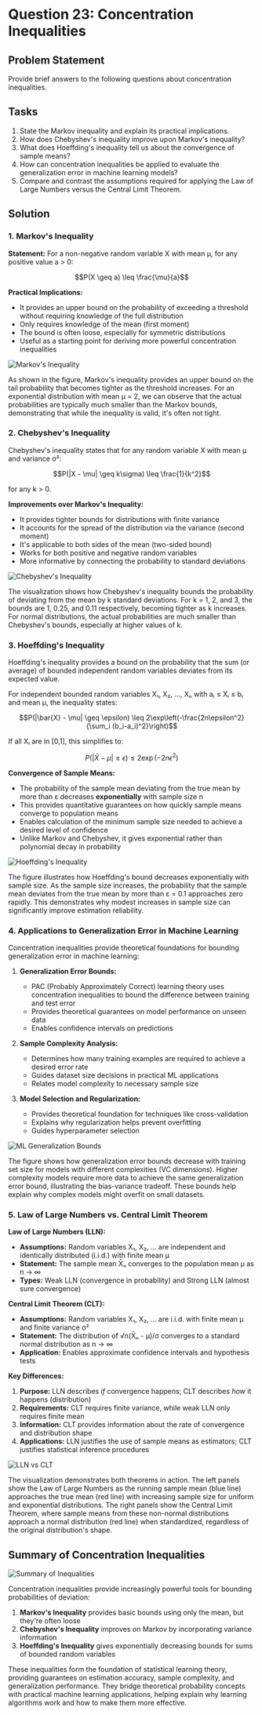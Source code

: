 # Question 23: Concentration Inequalities

## Problem Statement
Provide brief answers to the following questions about concentration inequalities.

## Tasks
1. State the Markov inequality and explain its practical implications.
2. How does Chebyshev's inequality improve upon Markov's inequality?
3. What does Hoeffding's inequality tell us about the convergence of sample means?
4. How can concentration inequalities be applied to evaluate the generalization error in machine learning models?
5. Compare and contrast the assumptions required for applying the Law of Large Numbers versus the Central Limit Theorem.

## Solution

### 1. Markov's Inequality

**Statement:** For a non-negative random variable X with mean μ, for any positive value a > 0:

$$P(X \geq a) \leq \frac{\mu}{a}$$

**Practical Implications:**
- It provides an upper bound on the probability of exceeding a threshold without requiring knowledge of the full distribution
- Only requires knowledge of the mean (first moment)
- The bound is often loose, especially for symmetric distributions
- Useful as a starting point for deriving more powerful concentration inequalities

![Markov's Inequality](../Images/L2_1_Quiz_23/markov_inequality.png)

As shown in the figure, Markov's inequality provides an upper bound on the tail probability that becomes tighter as the threshold increases. For an exponential distribution with mean μ = 2, we can observe that the actual probabilities are typically much smaller than the Markov bounds, demonstrating that while the inequality is valid, it's often not tight.

### 2. Chebyshev's Inequality

Chebyshev's inequality states that for any random variable X with mean μ and variance σ²:

$$P(|X - \mu| \geq k\sigma) \leq \frac{1}{k^2}$$

for any k > 0.

**Improvements over Markov's Inequality:**
- It provides tighter bounds for distributions with finite variance
- It accounts for the spread of the distribution via the variance (second moment)
- It's applicable to both sides of the mean (two-sided bound)
- Works for both positive and negative random variables
- More informative by connecting the probability to standard deviations

![Chebyshev's Inequality](../Images/L2_1_Quiz_23/chebyshev_inequality.png)

The visualization shows how Chebyshev's inequality bounds the probability of deviating from the mean by k standard deviations. For k = 1, 2, and 3, the bounds are 1, 0.25, and 0.11 respectively, becoming tighter as k increases. For normal distributions, the actual probabilities are much smaller than Chebyshev's bounds, especially at higher values of k.

### 3. Hoeffding's Inequality

Hoeffding's inequality provides a bound on the probability that the sum (or average) of bounded independent random variables deviates from its expected value.

For independent bounded random variables X₁, X₂, ..., Xₙ with aᵢ ≤ Xᵢ ≤ bᵢ and mean μ, the inequality states:

$$P(|\bar{X} - \mu| \geq \epsilon) \leq 2\exp\left(-\frac{2n\epsilon^2}{\sum_i (b_i-a_i)^2}\right)$$

If all Xᵢ are in [0,1], this simplifies to:

$$P(|\bar{X} - \mu| \geq \epsilon) \leq 2\exp(-2n\epsilon^2)$$

**Convergence of Sample Means:**
- The probability of the sample mean deviating from the true mean by more than ε decreases **exponentially** with sample size n
- This provides quantitative guarantees on how quickly sample means converge to population means
- Enables calculation of the minimum sample size needed to achieve a desired level of confidence
- Unlike Markov and Chebyshev, it gives exponential rather than polynomial decay in probability

![Hoeffding's Inequality](../Images/L2_1_Quiz_23/hoeffding_inequality.png)

The figure illustrates how Hoeffding's bound decreases exponentially with sample size. As the sample size increases, the probability that the sample mean deviates from the true mean by more than ε = 0.1 approaches zero rapidly. This demonstrates why modest increases in sample size can significantly improve estimation reliability.

### 4. Applications to Generalization Error in Machine Learning

Concentration inequalities provide theoretical foundations for bounding generalization error in machine learning:

1. **Generalization Error Bounds:**
   - PAC (Probably Approximately Correct) learning theory uses concentration inequalities to bound the difference between training and test error
   - Provides theoretical guarantees on model performance on unseen data
   - Enables confidence intervals on predictions

2. **Sample Complexity Analysis:**
   - Determines how many training examples are required to achieve a desired error rate
   - Guides dataset size decisions in practical ML applications
   - Relates model complexity to necessary sample size

3. **Model Selection and Regularization:**
   - Provides theoretical foundation for techniques like cross-validation
   - Explains why regularization helps prevent overfitting
   - Guides hyperparameter selection

![ML Generalization Bounds](../Images/L2_1_Quiz_23/ml_generalization_bounds.png)

The figure shows how generalization error bounds decrease with training set size for models with different complexities (VC dimensions). Higher complexity models require more data to achieve the same generalization error bound, illustrating the bias-variance tradeoff. These bounds help explain why complex models might overfit on small datasets.

### 5. Law of Large Numbers vs. Central Limit Theorem

**Law of Large Numbers (LLN):**
- **Assumptions:** Random variables X₁, X₂, ... are independent and identically distributed (i.i.d.) with finite mean μ
- **Statement:** The sample mean X̄ₙ converges to the population mean μ as n → ∞
- **Types:** Weak LLN (convergence in probability) and Strong LLN (almost sure convergence)

**Central Limit Theorem (CLT):**
- **Assumptions:** Random variables X₁, X₂, ... are i.i.d. with finite mean μ and finite variance σ²
- **Statement:** The distribution of √n(X̄ₙ - μ)/σ converges to a standard normal distribution as n → ∞
- **Application:** Enables approximate confidence intervals and hypothesis tests

**Key Differences:**
1. **Purpose:** LLN describes *if* convergence happens; CLT describes *how* it happens (distribution)
2. **Requirements:** CLT requires finite variance, while weak LLN only requires finite mean
3. **Information:** CLT provides information about the rate of convergence and distribution shape
4. **Applications:** LLN justifies the use of sample means as estimators; CLT justifies statistical inference procedures

![LLN vs CLT](../Images/L2_1_Quiz_23/lln_vs_clt.png)

The visualization demonstrates both theorems in action. The left panels show the Law of Large Numbers as the running sample mean (blue line) approaches the true mean (red line) with increasing sample size for uniform and exponential distributions. The right panels show the Central Limit Theorem, where sample means from these non-normal distributions approach a normal distribution (red line) when standardized, regardless of the original distribution's shape.

## Summary of Concentration Inequalities

![Summary of Inequalities](../Images/L2_1_Quiz_23/summary_inequalities.png)

Concentration inequalities provide increasingly powerful tools for bounding probabilities of deviation:

1. **Markov's Inequality** provides basic bounds using only the mean, but they're often loose
2. **Chebyshev's Inequality** improves on Markov by incorporating variance information
3. **Hoeffding's Inequality** gives exponentially decreasing bounds for sums of bounded random variables

These inequalities form the foundation of statistical learning theory, providing guarantees on estimation accuracy, sample complexity, and generalization performance. They bridge theoretical probability concepts with practical machine learning applications, helping explain why learning algorithms work and how to make them more effective. 